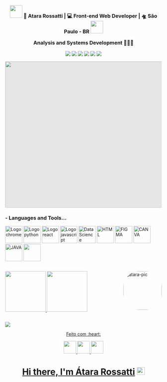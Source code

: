  <div align="center">
<h3><img src="https://www.alura.com.br/artigos/assets/como-criar-um-readme-para-seu-perfil-github/imagem14.gif" width="40"> 🙎 Atara Rossatti | 💻 Front-end Web Developer | 🛸 São Paulo - BR  <img src="https://www.alura.com.br/artigos/assets/como-criar-um-readme-para-seu-perfil-github/imagem14.gif" width="40"><p> 
Analysis and Systems Development 👩🏻‍🎓</p></h3>
</div>

<p align='center'>
   <a href="https://www.youtube.com/channel/UCTKuBkzcLU78PTAn6B8j99w" target="_blank"><img src="https://img.shields.io/badge/YouTube-FF0000?style=for-the-badge&logo=youtube&logoColor=white" target="_blank"></a>
  <a href="https://www.instagram.com/um_raio_de_sol_/" target="_blank"><img src="https://img.shields.io/badge/-Instagram-%23E4405F?style=for-the-badge&logo=instagram&logoColor=white" target="_blank"></a>
  <a href="https://www.twitch.tv/sixty0" target="_blank"><img src="https://img.shields.io/badge/Twitch-9146FF?style=for-the-badge&logo=twitch&logoColor=white" target="_blank"></a>
 <a href="https://discord.gg/vNgekgG4ta" target="_blank"><img src="https://img.shields.io/badge/Discord-7289DA?style=for-the-badge&logo=discord&logoColor=white" target="_blank"></a> 
  <a href = "mailto:atarasilva@hotmail.com"><img src= "https://img.shields.io/badge/Microsoft_Outlook-0078D4?style=for-the-badge&logo=microsoft-outlook&logoColor=white" target="_blank"></a>
  <a href="https://www.linkedin.com/in/atararsilva/" target="_blank"><img src="https://img.shields.io/badge/-LinkedIn-%230077B5?style=for-the-badge&logo=linkedin&logoColor=white" target="_blank"></a> 
 </p>

<img style="display: block;-webkit-user-select: none;margin: auto;cursor: zoom-in;background-color: hsl(0, 0%, 90%);" src="https://user-images.githubusercontent.com/74038190/212747903-e9bdf048-2dc8-41f9-b973-0e72ff07bfba.gif" width="1050" height="469"> 

 ### - Languages and Tools...


<img height="55" src="https://img.icons8.com/?size=100&id=PfmQUI56Ji0D&format=png&color=000000" alt="Logo chrome" style="max-width: 100%;"> <img height="55" src="https://img.icons8.com/?size=100&id=13441&format=png&color=000000" alt="Logo python" style="max-width: 100%;"> <img height="55" src="https://img.icons8.com/?size=100&id=t5K2CR8feVdX&format=png&color=000000" alt="Logo react" style="max-width: 100%;">
<img height="55" src="https://img.icons8.com/?size=100&id=tGvHBPJaKqEd&format=png&color=000000" alt="Logo javascript" style="max-width: 100%;"> <img height="55" src="https://img.icons8.com/?size=100&id=NFQusZJ4neki&format=png&color=000000" alt="Data Science" style="max-width: 100%;"> <img height="55" src="https://img.icons8.com/?size=100&id=Lb0GijAhiD3r&format=png&color=000000" alt="HTML" style="max-width: 100%;"> <img height="55" src="https://img.icons8.com/?size=100&id=8gfeOoqrHqJU&format=png&color=000000" alt="FIGMA" style="max-width: 100%;"> <img height="55" src="https://img.icons8.com/?size=100&id=iWw83PVcBpLw&format=png&color=000000" alt="CANVA" style="max-width: 100%;"> <img height="55" src="https://img.icons8.com/?size=100&id=GPfHz0SM85FX&format=png&color=000000" alt="JAVA" style="max-width: 100%;"> <img height="55" src="" alt="" style="max-width: 100%;">

##
 
<p align="left">
  <a href="https://github.com/atararossatti">
  <img height="130em" src="https://github-readme-stats.vercel.app/api?username=atararossatti&show_icons=true&hide=contribs,prs&cache_seconds=86400&theme=monokai"/>
  <img height="130em" src="https://github-readme-stats.vercel.app/api/top-langs/?username=atararossatti&layout=compact&langs_count=7&theme=monokai"/>
  <img align="right" alt="atara-pic" height="124" style="border-radius:50px;" src="https://blogger.googleusercontent.com/img/b/R29vZ2xl/AVvXsEhETGeaAyZsEybRwKDHBEUlvAM1l5aME2T-L__iAzOnMbctJdNNsKINBCrO-H6wKbUd0aYvJ6d0te4Bx9M-kuVoeXRJChJ7i5kSKxWhFqJ2cmY6gnFJwcsxsuAhVCcrMVmMhiUg1k-dWwAo6EyBpklwhmxsZM1Zfqep7769_l_pO8wazT-ThuP2fzAm4Q/s320/Design_sem_nome.gif width=676&height=676">
</p>



##


  
<div> 

  
   <div align=left">
   <img src="https://media.giphy.com/media/f9XgHHnPnDjOF1hWpl/giphy.gif" />
   </div>
 
  <div align="center">
  <p>Feito com :heart: </p>
</div>

<p align="center">
  <img src= "https://img.icons8.com/emoji/512/brazil-emoji.png" width="40">
  <img src= "https://img.icons8.com/emoji/512/us-outlying-islands-emoji.png" width="40">
  <img src= "https://img.icons8.com/emoji/512/spain-emoji.png" width="40">
 
 <div align="center">
   <h1>Hi there, I'm <a href="https://hemant.codes">Átara Rossatti</a> <img src="https://media.giphy.com/media/hvRJCLFzcasrR4ia7z/giphy.gif" width="25px"> </h1>
    
</div>
              
